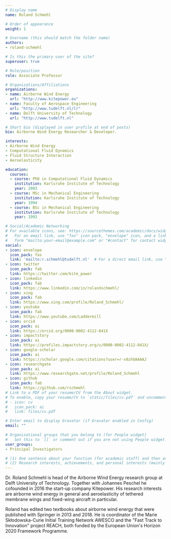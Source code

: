 ```yaml
---
# Display name
name: Roland Schmehl

# Order of appearance
weight: 1

# Username (this should match the folder name)
authors:
- roland-schmehl

# Is this the primary user of the site?
superuser: true

# Role/position
role: Associate Professor

# Organizations/Affiliations
organizations:
- name: Airborne Wind Energy
  url: "http://www.kitepower.eu"
- name: Faculty of Aerospace Engineering
  url: "http://www.tudelft.nl/lr"
- name: Delft University of Technology
  url: "http://www.tudelft.nl"

# Short bio (displayed in user profile at end of posts)
bio: Airborne Wind Energy Researcher & Developer.

interests:
- Airborne Wind Energy
- Computational Fluid Dynamics
- Fluid Structure Interaction
- Aeroelasticity

education:
  courses:
  - course: PhD in Computational Fluid Dynamics
    institution: Karlsruhe Institute of Technology
    year: 2003
  - course: MSc in Mechanical Engineering
    institution: Karlsruhe Institute of Technology
    year: 1994
  - course: BSc in Mechanical Engineering
    institution: Karlsruhe Institute of Technology
    year: 1992

# Social/Academic Networking
# For available icons, see: https://sourcethemes.com/academic/docs/widgets/#icons
#   For an email link, use "fas" icon pack, "envelope" icon, and a link in the
#   form "mailto:your-email@example.com" or "#contact" for contact widget.
social:
- icon: envelope
  icon_pack: fas
  link: 'mailto:r.schmehl@tudelft.nl'  # For a direct email link, use "mailto:test@example.org".
- icon: twitter
  icon_pack: fab
  link: https://twitter.com/kite_power
- icon: linkedin
  icon_pack: fab
  link: https://www.linkedin.com/in/rolandschmehl/
- icon: xing
  icon_pack: fab
  link: https://www.xing.com/profile/Roland_Schmehl/
- icon: youtube
  icon_pack: fab
  link: https://www.youtube.com/Laddermill
- icon: orcid
  icon_pack: ai
  link: https://orcid.org/0000-0002-4112-841X
- icon: impactstory
  icon_pack: ai
  link: https://profiles.impactstory.org/u/0000-0002-4112-841X/
- icon: google-scholar
  icon_pack: ai
  link: https://scholar.google.com/citations?user=r-v8zhUAAAAJ
- icon: researchgate
  icon_pack: ai
  link: https://www.researchgate.net/profile/Roland_Schmehl
- icon: github
  icon_pack: fab
  link: https://github.com/rschmehl
# Link to a PDF of your resume/CV from the About widget.
# To enable, copy your resume/CV to `static/files/cv.pdf` and uncomment the lines below.  
# - icon: cv
#   icon_pack: ai
#   link: files/cv.pdf

# Enter email to display Gravatar (if Gravatar enabled in Config)
email: ""

# Organizational groups that you belong to (for People widget)
#   Set this to `[]` or comment out if you are not using People widget.  
user_groups:
- Principal Investigators

# (1) One sentence about your function (for academic staff) and then another sentence about your role(s) within the training network
# (2) Research interests, achievements, and personal interests (mainly for researchers)
---
```


Dr. Roland Schmehl is head of the Airborne Wind Energy research group at Delft University of Technology. Together with Johannes Peschel he cofounded in 2016 the start-up company Kitepower. His research interests are airborne wind energy in general and aeroelasticity of tethered membrane wings and fixed-wing aircraft in particular.

Roland has edited two textbooks about airborne wind energy that were published with Springer in 2013 and 2018. He is coordinator of the Marie Skłodowska-Curie Initial Training Network AWESCO and the "Fast Track to Innovation" project REACH, both funded by the European Union's Horizon 2020 Framework Programme.
